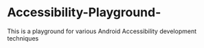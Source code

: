 # Accessibility-Playground-
This is a playground for various Android Accessibility development techniques 

